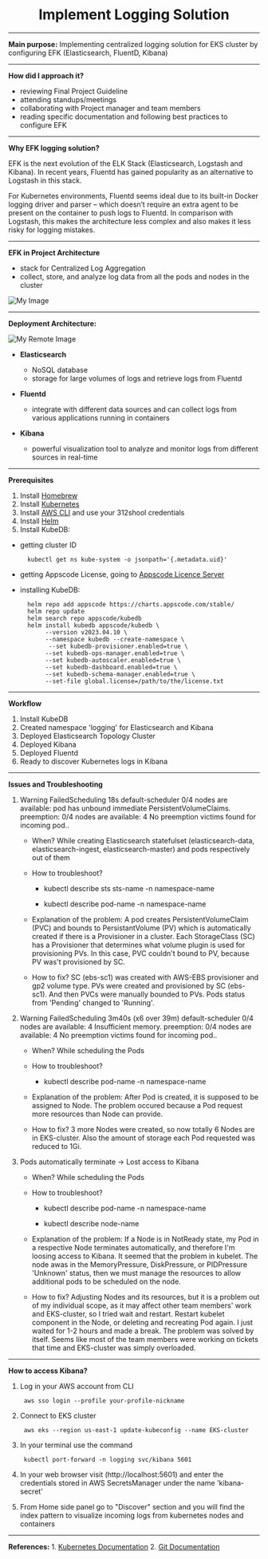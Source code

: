 <h1 align="center">Implement Logging Solution</h1>

***

**Main purpose:** Implementing centralized logging solution for EKS cluster by configuring EFK (Elasticsearch, FluentD, Kibana)

***

**How did I approach it?**

- reviewing Final Project Guideline
- attending standups/meetings
- collaborating with Project manager and team members
- reading specific documentation and following best practices to configure EFK

***

**Why EFK logging solution?** 

EFK is the next evolution of the ELK Stack (Elasticsearch, Logstash and Kibana). In recent years, Fluentd has gained popularity as an alternative to Logstash in this stack.

For Kubernetes environments, Fluentd seems ideal due to its built-in Docker logging driver and parser – which doesn’t require an extra agent to be present on the container to push logs to Fluentd. In comparison with Logstash, this makes the architecture less complex and also makes it less risky for logging mistakes.

***

**EFK in Project Architecture**

- stack for Centralized Log Aggregation
- collect, store, and analyze log data from all the pods and nodes in the cluster

![My Image](Final_Project_Diagram.jpg)

***

**Deployment Architecture:**

![My Remote Image](https://miro.medium.com/v2/resize:fit:1220/format:webp/0*r_NYvFLNCcI1TpJm.png)

-    **Elasticsearch**
        - NoSQL database
        - storage for large volumes of logs and retrieve logs from Fluentd

-    **Fluentd**
        - integrate with different data sources and can collect logs from various applications running in containers

-    **Kibana**   
        - powerful visualization tool to analyze and monitor logs from different sources in real-time

***

**Prerequisites**

1. Install [Homebrew](https://brew.sh/)
2. Install [Kubernetes](https://kubernetes.io/docs/tasks/tools/)
3. Install [AWS CLI](https://docs.aws.amazon.com/cli/latest/userguide/getting-started-install.html) and use your 312shool credentials
4. Install [Helm](https://helm.sh/docs/intro/install/)
5. Install KubeDB:

* getting cluster ID

        kubectl get ns kube-system -o jsonpath='{.metadata.uid}'

* getting Appscode License, going to [Appscode Licence Server](https://license-issuer.appscode.com/?_gl=1*1iu1r2v*_ga*NDY2NDM0NDI5LjE2ODk2NDgzODg.*_ga_R5J3WVDEFB*MTY5MTUzNTA4OS45LjAuMTY5MTUzNTA4OS42MC4wLjA.)

* installing KubeDB:

        helm repo add appscode https://charts.appscode.com/stable/
        helm repo update
        helm search repo appscode/kubedb
        helm install kubedb appscode/kubedb \
             --version v2023.04.10 \
             --namespace kubedb --create-namespace \
              --set kubedb-provisioner.enabled=true \
             --set kubedb-ops-manager.enabled=true \
             --set kubedb-autoscaler.enabled=true \
             --set kubedb-dashboard.enabled=true \
             --set kubedb-schema-manager.enabled=true \
             --set-file global.license=/path/to/the/license.txt

***

**Workflow**

1. Install KubeDB 
2. Created namespace 'logging' for Elasticsearch and Kibana
3. Deployed Elasticsearch Topology Cluster 
4. Deployed Kibana
5. Deployed Fluentd
6. Ready to discover Kubernetes logs in Kibana

***

**Issues and Troubleshooting**

1. Warning  FailedScheduling  18s   default-scheduler  0/4 nodes are available: pod has unbound immediate PersistentVolumeClaims. preemption: 0/4 nodes are available: 4 No preemption victims found for incoming pod..

    - When? 
While creating Elasticsearch statefulset (elasticsearch-data, elasticsearch-ingest, elasticsearch-master) and pods respectively out of them

    - How to troubleshoot? 

        * kubectl describe sts sts-name -n namespace-name
    
        * kubectl describe pod-name -n namespace-name

    - Explanation of the problem:
A pod creates PersistentVolumeClaim (PVC) and bounds to PersistantVolume (PV) which is automatically created if there is a Provisioner in a cluster. Each StorageClass (SC) has a Provisioner that determines what volume plugin is used for provisioning PVs. In this case, PVC couldn't bound to PV, because PV was't provisioned by SC.

    - How to fix?
SC (ebs-sc1) was created with AWS-EBS provisioner and gp2 volume type. PVs were created and provisioned by SC (ebs-sc1). And then PVCs were manually bounded to PVs. Pods status from 'Pending' changed to 'Running'. 

2. Warning  FailedScheduling  3m40s (x6 over 39m)  default-scheduler  0/4 nodes are available: 4 Insufficient memory. preemption: 0/4 nodes are available: 4 No preemption victims found for incoming pod..

    - When?
While scheduling the Pods 

    - How to troubleshoot? 

        * kubectl describe pod-name -n namespace-name

    - Explanation of the problem:
After Pod is created, it is supposed to be assigned to Node. The problem occured because a Pod request more resources than Node can provide. 

    - How to fix?
3 more Nodes were created, so now totally 6 Nodes are in EKS-cluster. Also the amount of storage each Pod requested was reduced to 1Gi. 

3. Pods automatically terminate -> Lost access to Kibana

    - When?
While scheduling the Pods 

    - How to troubleshoot? 

        * kubectl describe pod-name -n namespace-name

        * kubectl describe node-name

    - Explanation of the problem:
If a Node is in NotReady state, my Pod in a respective Node terminates automatically, and therefore I'm loosing access to Kibana. It seemed that the problem in kubelet. The node awas in the MemoryPressure, DiskPressure, or PIDPressure 'Unknown' status, then we must manage the resources to allow additional pods to be scheduled on the node.

    - How to fix?
Adjusting Nodes and its resources, but it is a problem out of my individual scope, as it may affect other team members' work and EKS-cluster, so I tried wait and restart.
Restart kubelet component in the Node, or deleting and recreating Pod again.
I just waited for 1-2 hours and made a break. The problem was solved by itself. Seems like most of the team members were working on tickets that time  and EKS-cluster was simply overloaded. 

***

**How to access Kibana?**

1. Log in your AWS account from CLI 

        aws sso login --profile your-profile-nickname

2. Connect to EKS cluster 

        aws eks --region us-east-1 update-kubeconfig --name EKS-cluster

3. In your terminal use the command 

        kubectl port-forward -n logging svc/kibana 5601

4. In your web browser visit (http://localhost:5601) and enter the credentials stored in AWS SecretsManager under the name 'kibana-secret'
5. From Home side panel go to "Discover" section and you will find the index pattern to visualize incoming logs from kubernetes nodes and containers


***

**References:**
    1. [Kubernetes Documentation](https://kubernetes.io/docs/home/)
    2. [Git Documentation](https://git-scm.com/doc)

